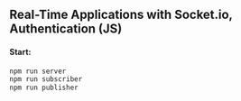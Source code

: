 ## Real-Time Applications with Socket.io, Authentication (JS)

#### Start:

```bash
npm run server
npm run subscriber
npm run publisher
```
